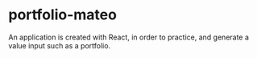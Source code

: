 # portfolio-mateo
An application is created with React, in order to practice, and generate a value input such as a portfolio.
